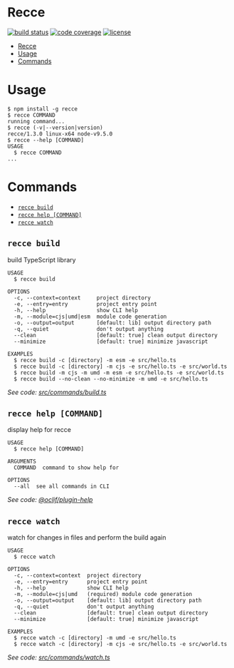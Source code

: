 # Recce

[![build status](https://travis-ci.org/escapace/recce.svg?branch=master)](https://travis-ci.org/escapace/recce)
[![code coverage](https://codecov.io/gh/escapace/recce/branch/master/graph/badge.svg)](https://codecov.io/gh/escapace/recce)
[![license](https://img.shields.io/badge/license-Mozilla%20Public%20License%20Version%202.0-blue.svg)]()

<!-- toc -->
* [Recce](#recce)
* [Usage](#usage)
* [Commands](#commands)
<!-- tocstop -->
# Usage
<!-- usage -->
```sh-session
$ npm install -g recce
$ recce COMMAND
running command...
$ recce (-v|--version|version)
recce/1.3.0 linux-x64 node-v9.5.0
$ recce --help [COMMAND]
USAGE
  $ recce COMMAND
...
```
<!-- usagestop -->
# Commands
<!-- commands -->
* [`recce build`](#recce-build)
* [`recce help [COMMAND]`](#recce-help-command)
* [`recce watch`](#recce-watch)

## `recce build`

build TypeScript library

```
USAGE
  $ recce build

OPTIONS
  -c, --context=context     project directory
  -e, --entry=entry         project entry point
  -h, --help                show CLI help
  -m, --module=cjs|umd|esm  module code generation
  -o, --output=output       [default: lib] output directory path
  -q, --quiet               don't output anything
  --clean                   [default: true] clean output directory
  --minimize                [default: true] minimize javascript

EXAMPLES
  $ recce build -c [directory] -m esm -e src/hello.ts
  $ recce build -c [directory] -m cjs -e src/hello.ts -e src/world.ts
  $ recce build -m cjs -m umd -m esm -e src/hello.ts -e src/world.ts
  $ recce build --no-clean --no-minimize -m umd -e src/hello.ts
```

_See code: [src/commands/build.ts](https://github.com/escapace/recce/blob/v1.3.0/src/commands/build.ts)_

## `recce help [COMMAND]`

display help for recce

```
USAGE
  $ recce help [COMMAND]

ARGUMENTS
  COMMAND  command to show help for

OPTIONS
  --all  see all commands in CLI
```

_See code: [@oclif/plugin-help](https://github.com/oclif/plugin-help/blob/v2.0.5/src/commands/help.ts)_

## `recce watch`

watch for changes in files and perform the build again

```
USAGE
  $ recce watch

OPTIONS
  -c, --context=context  project directory
  -e, --entry=entry      project entry point
  -h, --help             show CLI help
  -m, --module=cjs|umd   (required) module code generation
  -o, --output=output    [default: lib] output directory path
  -q, --quiet            don't output anything
  --clean                [default: true] clean output directory
  --minimize             [default: true] minimize javascript

EXAMPLES
  $ recce watch -c [directory] -m umd -e src/hello.ts
  $ recce watch -c [directory] -m cjs -e src/hello.ts -e src/world.ts
```

_See code: [src/commands/watch.ts](https://github.com/escapace/recce/blob/v1.3.0/src/commands/watch.ts)_
<!-- commandsstop -->
